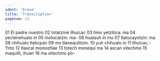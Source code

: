 ```yaml
---
ident: 'breve'
title: 'Transcription'
pagenum: 11
---
```

01  El padre nuestro
02  totatziné ilhuicac
03  timo yetzitica: ma
04  yectenehualo  in
05  motocatzin: ma-
06  hualauh in mo
07  tlatocayotzin: ma
08  chihualo tlaticpan
09  mo tlanequilitzin.
10  yuh chihualo in
11  ilhuicac.- Ynto
12  tlaxcal momoztlae
13  totech monequi ma
14  axcan  xitechmo
15  maquilli, ihuan
16  ma xitechmo pò-
